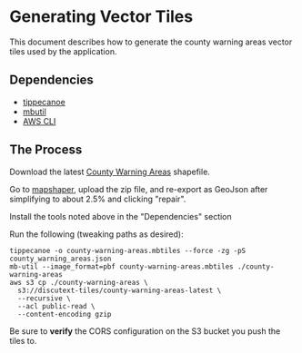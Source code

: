 # Generating Vector Tiles

This document describes how to generate the county warning areas vector tiles used by the application.

## Dependencies

- [tippecanoe](https://github.com/mapbox/tippecanoe)
- [mbutil](https://github.com/mapbox/mbutil)
- [AWS CLI](https://docs.aws.amazon.com/cli/latest/userguide/cli-chap-install.html)

## The Process

Download the latest [County Warning Areas](https://www.weather.gov/gis/CWABounds) shapefile.

Go to [mapshaper](https://mapshaper.org), upload the zip file, and re-export as GeoJson
after simplifying to about 2.5% and clicking "repair". 

Install the tools noted above in the "Dependencies" section

Run the following (tweaking paths as desired):

```
tippecanoe -o county-warning-areas.mbtiles --force -zg -pS county_warning_areas.json
mb-util --image_format=pbf county-warning-areas.mbtiles ./county-warning-areas
aws s3 cp ./county-warning-areas \
  s3://discutext-tiles/county-warning-areas-latest \
  --recursive \
  --acl public-read \
  --content-encoding gzip
```

Be sure to **verify** the CORS configuration on the S3 bucket you push the tiles to.
